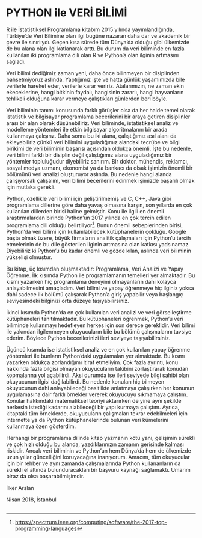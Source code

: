 # PYTHON ile VERİ BİLİMİ

R ile İstatistiksel Programlama kitabım 2015 yılında yayımlandığında, Türkiye’de Veri Bilimine olan ilgi bugüne nazaran daha dar ve akademik bir çevre ile sınırlıydı. Geçen kısa sürede tüm Dünya’da olduğu gibi ülkemizde de bu alana olan ilgi katlanarak arttı. Bu durum da veri biliminde en fazla kullanılan iki programlama dili olan R ve Python’a olan ilginin artmasını sağladı. 

Veri bilimi dediğimiz zaman yeni, daha önce bilinmeyen bir disiplinden bahsetmiyoruz aslında. Yaptığımız işte ve hatta günlük yaşamımızda bile verilerle hareket eder, verilerle karar veririz. Atalarımızın, ne zaman ekin ekeceklerine, hangi bitkinin faydalı, hangisinin zararlı, hangi hayvanların tehlikeli olduğuna karar vermeye çalıştıkları günlerden beri böyle. 

Veri biliminin tanımı konusunda farklı görüşler olsa da her halde temel olarak istatistik ve bilgisayar programlama becerilerini bir araya getiren disiplinler arası bir alan olarak düşünebiliriz. Veri biliminde, istatistiksel analiz ve modelleme yöntemleri ile etkin bilgisayar algoritmalarını bir arada kullanmaya çalışırız. Daha sonra bu iki alana, çalıştığımız asıl alanı da ekleyebiliriz çünkü veri bilimini uyguladığımız alandaki tecrübe ve bilgi birikimi de veri biliminin başarısı açısından oldukça önemli. İşte bu nedenle, veri bilimi farklı bir disiplin değil çalıştığımız alana uyguladığımız bir yöntemler topluluğudur diyebiliriz sanırım. Bir doktor, mühendis, reklamcı, sosyal medya uzmanı, ekonomist ya da bankacı da olsak işimizin önemli bir bölümünü veri analizi oluşturuyor aslında. Bu nedenle hangi alanda çalışıyorsak çalışalım, veri bilimi becerilerini edinmek işimizde başarılı olmak için mutlaka gerekli.  

Python, özellikle veri bilimi için geliştirilmemiş ve C, C++, Java gibi programlama dillerine göre daha yavaş olmasına karşın, son yıllarda en çok kullanılan dillerden birisi haline gelmiştir. Konu ile ilgili en önemli araştırmalardan birinde Python’un 2017 yılında en çok tercih edilen programlama dili olduğu belirtiliyor[^fn01]. Bunun önemli sebeplerinden birisi, Python’da veri bilimi için kullanılabilecek kütüphanelerin çokluğu. Google başta olmak üzere, büyük firmaların analitik çalışmaları için Python’u tercih etmelerinin de bu dile gösterilen ilginin artmasına olan katkısı yadsınamaz. Diyebiliriz ki Python’u bu kadar önemli ve gözde kılan, aslında veri biliminin yükselişi olmuştur. 

Bu kitap, üç kısımdan oluşmaktadır: Programlama, Veri Analizi ve Yapay Öğrenme. İlk kısımda Python ile programlamanın temelleri yer almaktadır. Bu kısmı yazarken hiç programlama deneyimi olmayanların dahi kolayca anlayabilmesini amaçladım. Veri bilimi ve yapay öğrenmeye hiç ilginiz yoksa dahi sadece ilk bölümü çalışarak Python’a giriş yapabilir veya başlangıç seviyesindeki bilginizi orta düzeye taşıyabilirsiniz.  

İkinci kısımda Python’da en çok kullanılan veri analizi ve veri görselleştirme kütüphaneleri tanıtılmaktadır. Bu kütüphaneleri öğrenmek, Python’u veri biliminde kullanmayı hedefleyen herkes için son derece gereklidir. Veri bilimi ile yakından ilgilenmeyen okuyucuların bile bu bölümü çalışmalarını tavsiye ederim. Böylece Python becerilerinizi ileri seviyeye taşıyabilirsiniz. 

Üçüncü kısımda ise istatistiksel analiz ve en çok kullanılan yapay öğrenme yöntemleri ile bunların Python’daki uygulamaları yer almaktadır. Bu kısmı yazarken oldukça zorlandığımı itiraf etmeliyim. Çok fazla ayrıntı, konu hakkında fazla bilgisi olmayan okuyucuların takibini zorlaştırarak konudan kopmalarına yol açabilirdi. Aksi durumda ise ileri seviyede bilgi sahibi olan okuyucunun ilgisi dağılabilirdi. Bu nedenle konuları hiç bilmeyen okuyucunun dahi anlayabileceği basitlikte anlatmaya çalışırken her konunun uygulamasına dair farklı örnekler vererek okuyucuyu sıkmamaya çalıştım. Konular hakkındaki matematiksel teoriyi aktarırken de yine aynı şekilde herkesin istediği kadarını alabileceği bir yapı kurmaya çalıştım. Ayrıca, kitaptaki tüm örneklerde, okuyucuların çalışmaları tekrar edebilmeleri için internette ya da Python kütüphanelerinde bulunan veri kümelerini kullanmaya özen gösterdim. 

Herhangi bir programlama dilinde kitap yazmanın kötü yanı, gelişimin sürekli ve çok hızlı olduğu bu alanda, yazdıklarınızın zamanın gerisinde kalması riskidir. Ancak veri biliminin ve Python’un hem Dünya’da hem de ülkemizde uzun yıllar güncelliğini koruyacağına inanıyorum. Amacım, tüm okuyucular için bir rehber ve aynı zamanda çalışmalarında Python kullananların da sürekli el altında bulunduracakları bir başvuru kaynağı sağlamaktı. Umarım biraz da olsa başarabilmişimdir.

İlker Arslan

Nisan 2018, İstanbul


[^fn01]: https://spectrum.ieee.org/computing/software/the-2017-top-programming-languages

```{tableofcontents}
```
